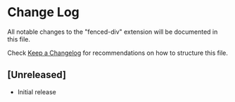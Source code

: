 # Change Log

All notable changes to the "fenced-div" extension will be documented in this file.

Check [Keep a Changelog](http://keepachangelog.com/) for recommendations on how to structure this file.

## [Unreleased]

- Initial release